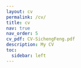 ```yaml
---
layout: cv
permalink: /cv/
title: cv
nav: true
nav_order: 5
cv_pdf: CV-SichengFeng.pdf
description: My CV
toc:
  sidebar: left
---
```


